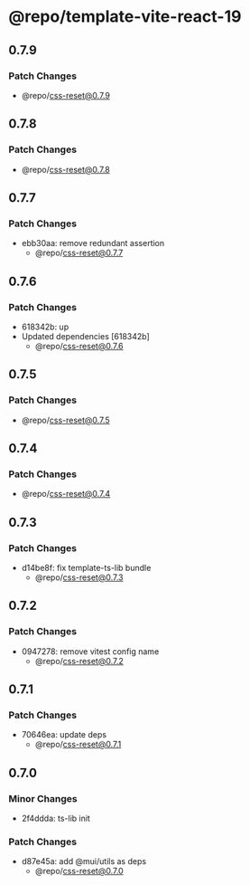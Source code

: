 # @repo/template-vite-react-19

## 0.7.9

### Patch Changes

- @repo/css-reset@0.7.9

## 0.7.8

### Patch Changes

- @repo/css-reset@0.7.8

## 0.7.7

### Patch Changes

- ebb30aa: remove redundant assertion
  - @repo/css-reset@0.7.7

## 0.7.6

### Patch Changes

- 618342b: up
- Updated dependencies [618342b]
  - @repo/css-reset@0.7.6

## 0.7.5

### Patch Changes

- @repo/css-reset@0.7.5

## 0.7.4

### Patch Changes

- @repo/css-reset@0.7.4

## 0.7.3

### Patch Changes

- d14be8f: fix template-ts-lib bundle
  - @repo/css-reset@0.7.3

## 0.7.2

### Patch Changes

- 0947278: remove vitest config name
  - @repo/css-reset@0.7.2

## 0.7.1

### Patch Changes

- 70646ea: update deps
  - @repo/css-reset@0.7.1

## 0.7.0

### Minor Changes

- 2f4ddda: ts-lib init

### Patch Changes

- d87e45a: add @mui/utils as deps
  - @repo/css-reset@0.7.0
